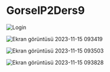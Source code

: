 # GorselP2Ders9


![Login](EkranCikti/Login.png)


![Ekran görüntüsü 2023-11-15 093419](https://github.com/dogukanozl11/GorselP2Ders9/assets/62712086/88f764e1-8238-4832-8fbf-051b337635a4)



![Ekran görüntüsü 2023-11-15 093503](https://github.com/dogukanozl11/GorselP2Ders9/assets/62712086/8834b022-832f-410e-9a0c-e3a24fad3515)




![Ekran görüntüsü 2023-11-15 093828](https://github.com/dogukanozl11/GorselP2Ders9/assets/62712086/d3645cb7-f8cd-43aa-8e4b-79030bef5c24)

  
